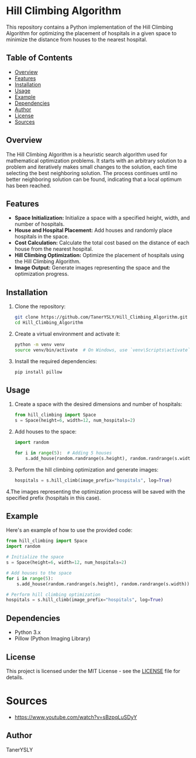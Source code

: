 # Hill Climbing Algorithm
This repository contains a Python implementation of the Hill Climbing Algorithm for optimizing the placement of hospitals 
in a given space to minimize the distance from houses to the nearest hospital.

## Table of Contents
- [Overview](#overview)
- [Features](#features)
- [Installation](#installation)
- [Usage](#usage)
- [Example](#example)
- [Dependencies](#dependencies)
- [Author](#author)
- [License](#license)
- [Sources](#sources)


## Overview
The Hill Climbing Algorithm is a heuristic search algorithm used for mathematical optimization problems. 
It starts with an arbitrary solution to a problem and iteratively makes small changes to the solution, each time selecting the best neighboring solution. 
The process continues until no better neighboring solution can be found, indicating that a local optimum has been reached.

## Features
- **Space Initialization:** Initialize a space with a specified height, width, and number of hospitals.
- **House and Hospital Placement:** Add houses and randomly place hospitals in the space.
- **Cost Calculation:** Calculate the total cost based on the distance of each house from the nearest hospital.
- **Hill Climbing Optimization:** Optimize the placement of hospitals using the Hill Climbing Algorithm.
- **Image Output:** Generate images representing the space and the optimization progress.

## Installation

1. Clone the repository:
    ```bash
    git clone https://github.com/TanerYSLY/Hill_Climbing_Algorithm.git
    cd Hill_Climbing_Algorithm
    ```

2. Create a virtual environment and activate it:
    ```bash
    python -m venv venv
    source venv/bin/activate  # On Windows, use `venv\Scripts\activate`
    ```

3. Install the required dependencies:
    ```bash
    pip install pillow
    ```
    
## Usage

1. Create a space with the desired dimensions and number of hospitals:
    ```python
    from hill_climbing import Space
    s = Space(height=6, width=12, num_hospitals=2)
    ```

2. Add houses to the space:
   
    ```python
    import random

    for i in range(5):  # Adding 5 houses
        s.add_house(random.randrange(s.height), random.randrange(s.width))
    ```

3. Perform the hill climbing optimization and generate images:
    ```python
    hospitals = s.hill_climb(image_prefix="hospitals", log=True)
    ```

4.The images representing the optimization process will be saved with the specified prefix (hospitals in this case).

## Example
Here's an example of how to use the provided code:

```python
from hill_climbing import Space
import random

# Initialize the space
s = Space(height=6, width=12, num_hospitals=2)

# Add houses to the space
for i in range(5):
    s.add_house(random.randrange(s.height), random.randrange(s.width))

# Perform hill climbing optimization
hospitals = s.hill_climb(image_prefix="hospitals", log=True)
```

## Dependencies
- Python 3.x
- Pillow (Python Imaging Library)

## License
This project is licensed under the MIT License - see the [LICENSE](LICENSE) file for details.

# Sources 
- https://www.youtube.com/watch?v=sBzpqLuSDyY

## Author
TanerYSLY

